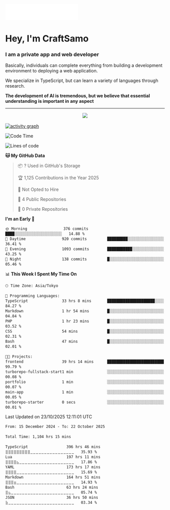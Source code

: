 <img src="images/header.svg"></img>

# Hey, I'm CraftSamo

### I am a private app and web developer

Basically, individuals can complete everything from building a development
environment to deploying a web application.

We specialize in TypeScript, but can learn a variety of languages through
research.

**The development of AI is tremendous, but we believe that essential
understanding is important in any aspect**

---

<p align="center">
  <img alig src="https://github-profile-trophy.vercel.app/?username=craftsamo&theme=onedark&column=-1" />
</p>

[![activity graph](https://github-readme-activity-graph.vercel.app/graph?username=craftsamo&theme=github-dark-dimmed&custom_title=Guilyx%20Activity%20Graph&hide_border=true)](https://github.com/ashutosh00710/github-readme-activity-graph)

<!--START_SECTION:waka-->
![Code Time](http://img.shields.io/badge/Code%20Time-1%2C102%20hrs%202%20mins-blue)

![Lines of code](https://img.shields.io/badge/From%20Hello%20World%20I%27ve%20Written-647.6%20thousand%20lines%20of%20code-blue)

**🐱 My GitHub Data** 

> 📦 ? Used in GitHub's Storage 
 > 
> 🏆 1,125 Contributions in the Year 2025
 > 
> 🚫 Not Opted to Hire
 > 
> 📜 4 Public Repositories 
 > 
> 🔑 0 Private Repositories 
 > 
**I'm an Early 🐤** 

```text
🌞 Morning                376 commits         ████░░░░░░░░░░░░░░░░░░░░░   14.88 % 
🌆 Daytime                920 commits         █████████░░░░░░░░░░░░░░░░   36.41 % 
🌃 Evening                1093 commits        ███████████░░░░░░░░░░░░░░   43.25 % 
🌙 Night                  138 commits         █░░░░░░░░░░░░░░░░░░░░░░░░   05.46 % 
```


📊 **This Week I Spent My Time On** 

```text
🕑︎ Time Zone: Asia/Tokyo

💬 Programming Languages: 
TypeScript               33 hrs 8 mins       █████████████████████░░░░   84.27 % 
Markdown                 1 hr 54 mins        █░░░░░░░░░░░░░░░░░░░░░░░░   04.84 % 
PHP                      1 hr 23 mins        █░░░░░░░░░░░░░░░░░░░░░░░░   03.52 % 
CSS                      54 mins             █░░░░░░░░░░░░░░░░░░░░░░░░   02.31 % 
Bash                     47 mins             █░░░░░░░░░░░░░░░░░░░░░░░░   02.01 % 

🐱‍💻 Projects: 
frontend                 39 hrs 14 mins      █████████████████████████   99.79 % 
turborepo-fullstack-start1 min               ░░░░░░░░░░░░░░░░░░░░░░░░░   00.08 % 
portfolio                1 min               ░░░░░░░░░░░░░░░░░░░░░░░░░   00.07 % 
main-app                 1 min               ░░░░░░░░░░░░░░░░░░░░░░░░░   00.05 % 
turborepo-starter        0 secs              ░░░░░░░░░░░░░░░░░░░░░░░░░   00.01 % 
```


 Last Updated on 23/10/2025 12:11:01 UTC
<!--END_SECTION:waka-->

<!--START_SECTION:waka-simple-->

```text
From: 15 December 2024 - To: 22 October 2025

Total Time: 1,104 hrs 15 mins

TypeScript                 396 hrs 46 mins ⣿⣿⣿⣿⣿⣿⣿⣿⣿⣀⣀⣀⣀⣀⣀⣀⣀⣀⣀⣀⣀⣀⣀⣀⣀   35.93 %
Lua                        197 hrs 11 mins ⣿⣿⣿⣿⣦⣀⣀⣀⣀⣀⣀⣀⣀⣀⣀⣀⣀⣀⣀⣀⣀⣀⣀⣀⣀   17.86 %
YAML                       173 hrs 17 mins ⣿⣿⣿⣿⣀⣀⣀⣀⣀⣀⣀⣀⣀⣀⣀⣀⣀⣀⣀⣀⣀⣀⣀⣀⣀   15.69 %
Markdown                   164 hrs 51 mins ⣿⣿⣿⣶⣀⣀⣀⣀⣀⣀⣀⣀⣀⣀⣀⣀⣀⣀⣀⣀⣀⣀⣀⣀⣀   14.93 %
Bash                       63 hrs 24 mins  ⣿⣦⣀⣀⣀⣀⣀⣀⣀⣀⣀⣀⣀⣀⣀⣀⣀⣀⣀⣀⣀⣀⣀⣀⣀   05.74 %
JSON                       36 hrs 50 mins  ⣷⣀⣀⣀⣀⣀⣀⣀⣀⣀⣀⣀⣀⣀⣀⣀⣀⣀⣀⣀⣀⣀⣀⣀⣀   03.34 %
```

<!--END_SECTION:waka-simple-->
